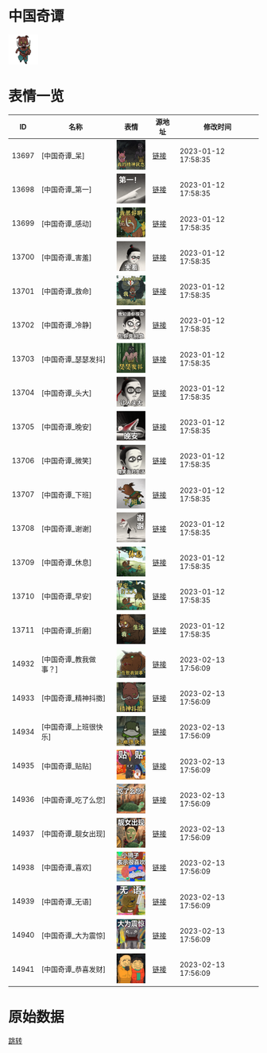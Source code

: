# 中国奇谭

<img src="./cover.png" height="60" alt="cover" />

# 表情一览

|ID|名称|表情|源地址|修改时间|
|----|----|----|----|----|
|13697|[中国奇谭_呆]|<img src="./pic/013697_%5B中国奇谭_呆%5D.png" height="60" alt="呆"/>|[链接](https://i0.hdslb.com/bfs/emote/13a94998213570af8607b54b7cc21ecab871908b.png)|2023-01-12 17:58:35|
|13698|[中国奇谭_第一]|<img src="./pic/013698_%5B中国奇谭_第一%5D.png" height="60" alt="第一"/>|[链接](https://i0.hdslb.com/bfs/emote/6e2fb57680f453920603d7fde60647878362798c.png)|2023-01-12 17:58:35|
|13699|[中国奇谭_感动]|<img src="./pic/013699_%5B中国奇谭_感动%5D.png" height="60" alt="感动"/>|[链接](https://i0.hdslb.com/bfs/emote/c31e06d248f207b0f002f13ee983fc263f736807.png)|2023-01-12 17:58:35|
|13700|[中国奇谭_害羞]|<img src="./pic/013700_%5B中国奇谭_害羞%5D.png" height="60" alt="害羞"/>|[链接](https://i0.hdslb.com/bfs/emote/d3a2c626c3e22a2c82f71bee2a5a95e52f3c684c.png)|2023-01-12 17:58:35|
|13701|[中国奇谭_救命]|<img src="./pic/013701_%5B中国奇谭_救命%5D.png" height="60" alt="救命"/>|[链接](https://i0.hdslb.com/bfs/emote/30e994e87aaa519baea339598beb770580081f8a.png)|2023-01-12 17:58:35|
|13702|[中国奇谭_冷静]|<img src="./pic/013702_%5B中国奇谭_冷静%5D.png" height="60" alt="冷静"/>|[链接](https://i0.hdslb.com/bfs/emote/af9188cf669035f07bb613b6695a71f167273f0d.png)|2023-01-12 17:58:35|
|13703|[中国奇谭_瑟瑟发抖]|<img src="./pic/013703_%5B中国奇谭_瑟瑟发抖%5D.png" height="60" alt="瑟瑟发抖"/>|[链接](https://i0.hdslb.com/bfs/emote/9651bdd86c4bcb3527e1f1a13cb37d360e3adc9d.png)|2023-01-12 17:58:35|
|13704|[中国奇谭_头大]|<img src="./pic/013704_%5B中国奇谭_头大%5D.png" height="60" alt="头大"/>|[链接](https://i0.hdslb.com/bfs/emote/19253d02caac518ba375c37e0c3825866c278067.png)|2023-01-12 17:58:35|
|13705|[中国奇谭_晚安]|<img src="./pic/013705_%5B中国奇谭_晚安%5D.png" height="60" alt="晚安"/>|[链接](https://i0.hdslb.com/bfs/emote/009acd59959b799b3b01ac5c8cb4b05c88b17f0e.png)|2023-01-12 17:58:35|
|13706|[中国奇谭_微笑]|<img src="./pic/013706_%5B中国奇谭_微笑%5D.png" height="60" alt="微笑"/>|[链接](https://i0.hdslb.com/bfs/emote/d676a006c9a2f2b82f12a17a05d0e520f59b012c.png)|2023-01-12 17:58:35|
|13707|[中国奇谭_下班]|<img src="./pic/013707_%5B中国奇谭_下班%5D.png" height="60" alt="下班"/>|[链接](https://i0.hdslb.com/bfs/emote/3b2d3ed36f256ef263470961935909a2fbde1c29.png)|2023-01-12 17:58:35|
|13708|[中国奇谭_谢谢]|<img src="./pic/013708_%5B中国奇谭_谢谢%5D.png" height="60" alt="谢谢"/>|[链接](https://i0.hdslb.com/bfs/emote/252275b21efd2f79c51e1ee839801a9d00dee0f9.png)|2023-01-12 17:58:35|
|13709|[中国奇谭_休息]|<img src="./pic/013709_%5B中国奇谭_休息%5D.png" height="60" alt="休息"/>|[链接](https://i0.hdslb.com/bfs/emote/3b08c5c5a542a7ab008e1f5ebb9bd2ca9c27054e.png)|2023-01-12 17:58:35|
|13710|[中国奇谭_早安]|<img src="./pic/013710_%5B中国奇谭_早安%5D.png" height="60" alt="早安"/>|[链接](https://i0.hdslb.com/bfs/emote/e27c4addef662291eb4825065b73a73f5596cef3.png)|2023-01-12 17:58:35|
|13711|[中国奇谭_折磨]|<img src="./pic/013711_%5B中国奇谭_折磨%5D.png" height="60" alt="折磨"/>|[链接](https://i0.hdslb.com/bfs/emote/1f845f47905f38281067e83c615cf16fd309a81f.png)|2023-01-12 17:58:35|
|14932|[中国奇谭_教我做事？]|<img src="./pic/014932_%5B中国奇谭_教我做事？%5D.png" height="60" alt="教我做事？"/>|[链接](https://i0.hdslb.com/bfs/emote/60067a5fa29359bd4416823e796813ceadc91a41.png)|2023-02-13 17:56:09|
|14933|[中国奇谭_精神抖擞]|<img src="./pic/014933_%5B中国奇谭_精神抖擞%5D.png" height="60" alt="精神抖擞"/>|[链接](https://i0.hdslb.com/bfs/emote/1132e13c9836832fd827c50043838e0c6a60dfaf.png)|2023-02-13 17:56:09|
|14934|[中国奇谭_上班很快乐]|<img src="./pic/014934_%5B中国奇谭_上班很快乐%5D.png" height="60" alt="上班很快乐"/>|[链接](https://i0.hdslb.com/bfs/emote/4da830f173c0e51bddc879b0f231664735147aa1.png)|2023-02-13 17:56:09|
|14935|[中国奇谭_贴贴]|<img src="./pic/014935_%5B中国奇谭_贴贴%5D.png" height="60" alt="贴贴"/>|[链接](https://i0.hdslb.com/bfs/emote/eac6764ffca80d3e2e898a2235d54f07d649cdfc.png)|2023-02-13 17:56:09|
|14936|[中国奇谭_吃了么您]|<img src="./pic/014936_%5B中国奇谭_吃了么您%5D.png" height="60" alt="吃了么您"/>|[链接](https://i0.hdslb.com/bfs/emote/672179d389f558ae7704f8e10dc589573e9962e9.png)|2023-02-13 17:56:09|
|14937|[中国奇谭_靓女出现]|<img src="./pic/014937_%5B中国奇谭_靓女出现%5D.png" height="60" alt="靓女出现"/>|[链接](https://i0.hdslb.com/bfs/emote/0488f738366fe4db5dc7332b8dbabbfb1881da76.png)|2023-02-13 17:56:09|
|14938|[中国奇谭_喜欢]|<img src="./pic/014938_%5B中国奇谭_喜欢%5D.png" height="60" alt="喜欢"/>|[链接](https://i0.hdslb.com/bfs/emote/bcfb30f27e3aa177a40b0eb873a364a1c2cd50f5.png)|2023-02-13 17:56:09|
|14939|[中国奇谭_无语]|<img src="./pic/014939_%5B中国奇谭_无语%5D.png" height="60" alt="无语"/>|[链接](https://i0.hdslb.com/bfs/emote/4a7a7be8cca8f251fb39b935ddfbcda1d8456ff2.png)|2023-02-13 17:56:09|
|14940|[中国奇谭_大为震惊]|<img src="./pic/014940_%5B中国奇谭_大为震惊%5D.png" height="60" alt="大为震惊"/>|[链接](https://i0.hdslb.com/bfs/emote/29c45a0982a3195054fd48f019e17da52175a539.png)|2023-02-13 17:56:09|
|14941|[中国奇谭_恭喜发财]|<img src="./pic/014941_%5B中国奇谭_恭喜发财%5D.png" height="60" alt="恭喜发财"/>|[链接](https://i0.hdslb.com/bfs/emote/bd10382a078eb336842877b44b5a1bd325f0123d.png)|2023-02-13 17:56:09|

# 原始数据

[跳转](./raw.json)

